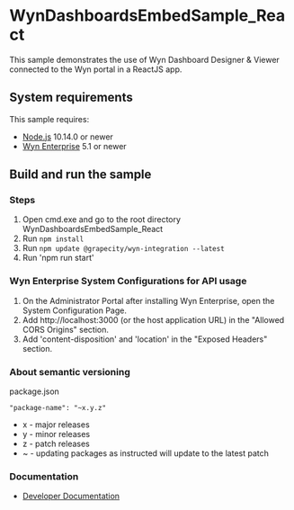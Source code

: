 # WynDashboardsEmbedSample_React

This sample demonstrates the use of Wyn Dashboard Designer & Viewer connected to the Wyn portal in a ReactJS app.

## System requirements

This sample requires:
 * [Node.js](https://nodejs.org/en/download/) 10.14.0 or newer
 * [Wyn Enterprise](https://wyn.grapecity.com/demos/request/trial) 5.1 or newer
## Build and run the sample

### Steps

1. Open cmd.exe and go to the root directory WynDashboardsEmbedSample_React
2. Run `npm install`
3. Run `npm update @grapecity/wyn-integration --latest`
4. Run 'npm run start'

### Wyn Enterprise System Configurations for API usage
1. On the Administrator Portal after installing Wyn Enterprise, open the System Configuration Page. 
2. Add http://localhost:3000 (or the host application URL) in the "Allowed CORS Origins" section. 
3. Add 'content-disposition' and 'location' in the "Exposed Headers" section. 

### About semantic versioning

package.json
```
"package-name": "~x.y.z"
```

- x - major releases
- y - minor releases
- z - patch releases
- ~ - updating packages as instructed will update to the latest patch

### Documentation

- [Developer Documentation](https://wyn.grapecity.com/docs/dev-docs/)
